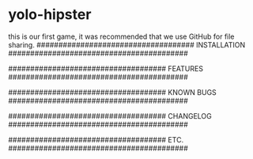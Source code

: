 # yolo-hipster
this is our first game, it was recommended that we use GitHub for file sharing.
#################################### INSTALLATION #########################################

#################################### FEATURES #########################################

#################################### KNOWN BUGS #########################################

#################################### CHANGELOG #########################################

#################################### ETC. #########################################

